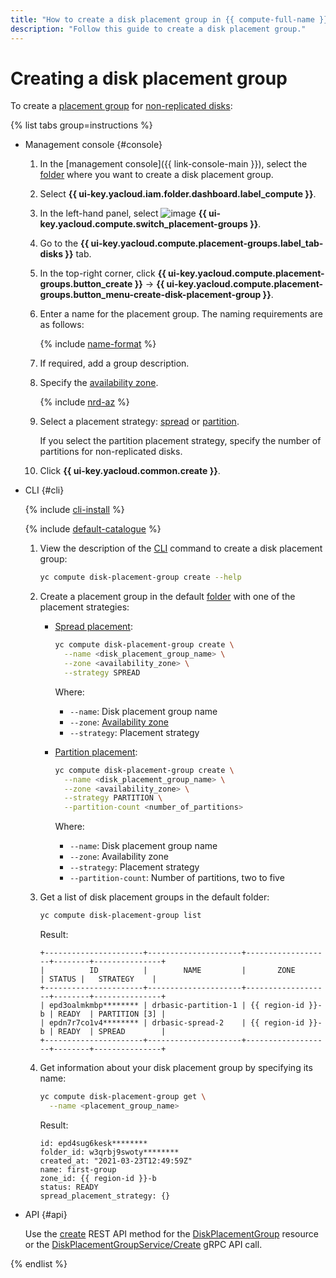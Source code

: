 ```yaml
---
title: "How to create a disk placement group in {{ compute-full-name }}"
description: "Follow this guide to create a disk placement group."
---
```


# Creating a disk placement group


To create a [placement group](../../concepts/disk-placement-group.md) for [non-replicated disks](../../concepts/disk.md#nr-disks):

{% list tabs group=instructions %}

- Management console {#console}

   1. In the [management console]({{ link-console-main }}), select the [folder](../../../resource-manager/concepts/resources-hierarchy.md#folder) where you want to create a disk placement group.
   1. Select **{{ ui-key.yacloud.iam.folder.dashboard.label_compute }}**.
   1. In the left-hand panel, select ![image](../../../_assets/console-icons/copy-transparent.svg) **{{ ui-key.yacloud.compute.switch_placement-groups }}**.
   1. Go to the **{{ ui-key.yacloud.compute.placement-groups.label_tab-disks }}** tab.
   1. In the top-right corner, click **{{ ui-key.yacloud.compute.placement-groups.button_create }}** → **{{ ui-key.yacloud.compute.placement-groups.button_menu-create-disk-placement-group }}**.
   1. Enter a name for the placement group. The naming requirements are as follows:

      {% include [name-format](../../../_includes/name-format.md) %}

   1. If required, add a group description.
   1. Specify the [availability zone](../../../overview/concepts/geo-scope.md).

      {% include [nrd-az](../../../_includes/compute/nrd-az.md) %}

   1. Select a placement strategy: [spread](../../concepts/disk-placement-group.md#spread) or [partition](../../concepts/disk-placement-group.md#partition).

      If you select the partition placement strategy, specify the number of partitions for non-replicated disks.
   1. Click **{{ ui-key.yacloud.common.create }}**.

- CLI {#cli}

   {% include [cli-install](../../../_includes/cli-install.md) %}

   {% include [default-catalogue](../../../_includes/default-catalogue.md) %}

   1. View the description of the [CLI](../../../cli/) command to create a disk placement group:

      ```bash
      yc compute disk-placement-group create --help
      ```

   1. Create a placement group in the default [folder](../../../resource-manager/concepts/resources-hierarchy.md#folder) with one of the placement strategies:
      * [Spread placement](../../concepts/disk-placement-group.md#spread):

         ```bash
         yc compute disk-placement-group create \
           --name <disk_placement_group_name> \
           --zone <availability_zone> \
           --strategy SPREAD
         ```

         Where:
         * `--name`: Disk placement group name
         * `--zone`: [Availability zone](../../../overview/concepts/geo-scope.md)
         * `--strategy`: Placement strategy
      * [Partition placement](../../concepts/disk-placement-group.md#partition):

         ```bash
         yc compute disk-placement-group create \
           --name <disk_placement_group_name> \
           --zone <availability_zone> \
           --strategy PARTITION \
           --partition-count <number_of_partitions>
         ```

         Where:
         * `--name`: Disk placement group name
         * `--zone`: Availability zone
         * `--strategy`: Placement strategy
         * `--partition-count`: Number of partitions, two to five
   1. Get a list of disk placement groups in the default folder:

      ```bash
      yc compute disk-placement-group list
      ```

      Result:

      ```text
      +----------------------+---------------------+-------------------+--------+---------------+
      |          ID          |        NAME         |       ZONE        | STATUS |   STRATEGY    |
      +----------------------+---------------------+-------------------+--------+---------------+
      | epd3oalmkmbp******** | drbasic-partition-1 | {{ region-id }}-b | READY  | PARTITION [3] |
      | epdn7r7co1v4******** | drbasic-spread-2    | {{ region-id }}-b | READY  | SPREAD        |
      +----------------------+---------------------+-------------------+--------+---------------+
      ```

   1. Get information about your disk placement group by specifying its name:

      ```bash
      yc compute disk-placement-group get \
        --name <placement_group_name>
      ```

      Result:

      ```text
      id: epd4sug6kesk********
      folder_id: w3qrbj9swoty********
      created_at: "2021-03-23T12:49:59Z"
      name: first-group
      zone_id: {{ region-id }}-b
      status: READY
      spread_placement_strategy: {}
      ```


- API {#api}

   Use the [create](../../api-ref/DiskPlacementGroup/create.md) REST API method for the [DiskPlacementGroup](../../api-ref/DiskPlacementGroup/index.md) resource or the [DiskPlacementGroupService/Create](../../api-ref/grpc/disk_placement_group_service.md#Create) gRPC API call.

{% endlist %}